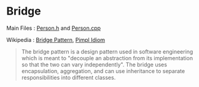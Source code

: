 # Bridge

Main Files : [Person.h](https://github.com/mafiya69/software-design-patterns/blob/master/Bridge/Bridge/Person.h) and [Person.cpp](https://github.com/mafiya69/software-design-patterns/blob/master/Bridge/Bridge/Person.cpp)
 
Wikipedia : [Bridge Pattern](https://en.wikipedia.org/wiki/Bridge_pattern), [Pimpl Idiom](https://en.wikipedia.org/wiki/Pimpl)

> The bridge pattern is a design pattern used in software engineering which is meant to "decouple an abstraction from its implementation so that the two can vary independently". The bridge uses encapsulation, aggregation, and can use inheritance to separate responsibilities into different classes.



